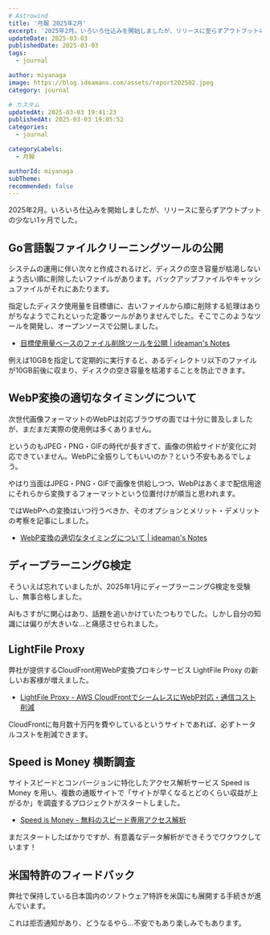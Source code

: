 ```yaml
---
# Astrowind
title: '月報 2025年2月'
excerpt: '2025年2月。いろいろ仕込みを開始しましたが、リリースに至らずアウトプットの少...'
updateDate: 2025-03-03
publishedDate: 2025-03-03
tags: 
  - journal

author: miyanaga
image: https://blog.ideamans.com/assets/report202502.jpeg
category: journal

# カスタム
updatedAt: 2025-03-03 19:41:23
publishedAt: 2025-03-03 19:05:52
categories: 
  - journal

categoryLabels: 
  - 月報

authorId: miyanaga
subTheme: 
recommended: false
---
```


2025年2月。いろいろ仕込みを開始しましたが、リリースに至らずアウトプットの少ない1ヶ月でした。

## Go言語製ファイルクリーニングツールの公開

システムの運用に伴い次々と作成されるけど、ディスクの空き容量が枯渇しないよう古い順に削除したいファイルがあります。バックアップファイルやキャッシュファイルがそれにあたります。

指定したディスク使用量を目標値に、古いファイルから順に削除する処理はありがちなようでこれといった定番ツールがありませんでした。そこでこのようなツールを開発し、オープンソースで公開しました。

- [目標使用量ベースのファイル削除ツールを公開 | ideaman's Notes](https://notes.ideamans.com/posts/2025/go-file-cleaner.html)

例えば10GBを指定して定期的に実行すると、あるディレクトリ以下のファイルが10GB前後に収まり、ディスクの空き容量を枯渇することを防止できます。

## WebP変換の適切なタイミングについて

次世代画像フォーマットのWebPは対応ブラウザの面では十分に普及しましたが、まだまだ実際の使用例は多くありません。

というのもJPEG・PNG・GIFの時代が長すぎて、画像の供給サイドが変化に対応できていません。WebPに全振りしてもいいのか？という不安もあるでしょう。

やはり当面はJPEG・PNG・GIFで画像を供給しつつ、WebPはあくまで配信用途にそれらから変換するフォーマットという位置付けが順当と思われます。

ではWebPへの変換はいつ行うべきか、そのオプションとメリット・デメリットの考察を記事にしました。

- [WebP変換の適切なタイミングについて | ideaman's Notes](https://notes.ideamans.com/posts/2025/lazy-conversion.html)

## ディープラーニングG検定

そういえば忘れていましたが、2025年1月にディープラーニングG検定を受験し、無事合格しました。

AIもさすがに関心はあり、話題を追いかけていたつもりでした。しかし自分の知識には偏りが大きいな...と痛感させられました。

## LightFile Proxy

弊社が提供するCloudFront用WebP変換プロキシサービス LightFile Proxy の新しいお客様が増えました。

- [LightFile Proxy - AWS CloudFrontでシームレスにWebP対応・通信コスト削減](https://www.lightfile-proxy.net/)

CloudFrontに毎月数十万円を費やしているというサイトであれば、必ずトータルコストを削減できます。

## Speed is Money 横断調査

サイトスピードとコンバージョンに特化したアクセス解析サービス Speed is Money を用い、複数の通販サイトで「サイトが早くなるとどのくらい収益が上がるか」を調査するプロジェクトがスタートしました。

- [Speed is Money - 無料のスピード専用アクセス解析](https://speedis.money/)

まだスタートしたばかりですが、有意義なデータ解析ができそうでワクワクしています！

## 米国特許のフィードバック

弊社で保持している日本国内のソフトウェア特許を米国にも展開する手続きが進んでいます。

これは拒否通知があり、どうなるやら...不安でもあり楽しみでもあります。



